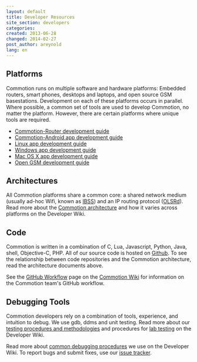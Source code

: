 ```yaml
---
layout: default
title: Developer Resources
site_section: developers
categories: 
created: 2013-06-28
changed: 2014-02-27
post_author: areynold
lang: en
---
```

  <h2>Platforms</h2>

<p>Commotion runs on multiple software and hardware platforms: Embedded routers, smart phones, desktops and laptops, and open source GSM basestations. Development on each of these platforms occurs in parallel. Where possible, a common set of tools are used to develop Commotion, no matter the platform. However, there are certain platforms where unique tools are required.</p>

<ul>
	<li><a href="commotion-router/">Commotion-Router development guide</a></li>
	<li><a href="commotion-android/">Commotion-Android app development guide</a></li>
	<li><a href="https://wiki.commotionwireless.net/doku.php?id=commotion_architecture:commotion_client_architecture">Linux app development guide</a></li>
	<li><a href="https://wiki.commotionwireless.net/doku.php?id=commotion_architecture:commotion_client_architecture">Windows app development guide</a></li>
	<li><a href="https://wiki.commotionwireless.net/doku.php?id=commotion_architecture:commotion_client_architecture">Mac OS X app development guide</a></li>
	<li><a href="https://wiki.commotionwireless.net/doku.php?id=general_openbts_notes">Open GSM development guide</a></li>
</ul>

<h2>Architectures</h2>

<p>All Commotion platforms share a common core: a shared network medium (usually ad-hoc Wifi, known as <a href="http://en.wikipedia.org/wiki/Independent_Basic_Service_Set">IBSS</a>) and an IP routing protocol (<a href="http://www.olsr.org">OLSRd</a>). Read more about the <a href="https://wiki.commotionwireless.net/doku.php?id=commotion_architecture:start">Commotion architecture</a> and how it varies across platforms on the Developer Wiki.</p>

<h2>Code</h2>

<p>Commotion is written in a combination of C, Lua, Javascript, Python, Java, shell, Objective-C, PHP. All of our source code is hosted on <a href="http://github.org/opentechinstitute">Github</a>. To see the relationship between code repositories and the Commotion architecture, read the architecture documents above.</p>

<p>See the <a href="https://wiki.commotionwireless.net/doku.php?id=github_workflow">GitHub Workflow</a> page on the <a href="https://wiki.commotionwireless.net">Commotion Wiki</a> for information on the Commotion team's GitHub workflow.</p>

<h2>Debugging Tools</h2>

<p>Commotion developers rely on a combination of tools, experience, and intuition to debug. We use gdb, ddms and unit testing. Read more about our <a href="https://wiki.commotionwireless.net/doku.php?id=testing_procedures_and_methodologies">testing procedures and methodologies</a> and procedures for <a href="https://wiki.commotionwireless.net/doku.php?id=lab_environment_testing">lab testing</a> on the Developer Wiki.</p>

<p>Read more about <a href="https://wiki.commotionwireless.net/doku.php?id=debugging_resources">common debugging procedures</a> we use on the Developer Wiki. To report bugs and submit fixes, use our <a href="https://github.com/opentechinstitute">issue tracker</a>.</p>
 
